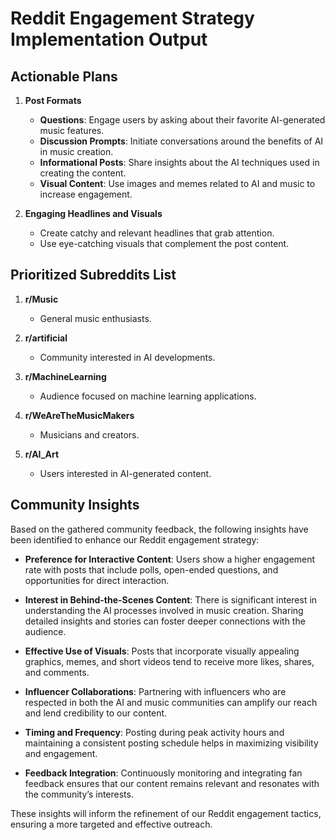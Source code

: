 

# Reddit Engagement Strategy Implementation Output

## Actionable Plans

1. **Post Formats**
   - **Questions**: Engage users by asking about their favorite AI-generated music features.
   - **Discussion Prompts**: Initiate conversations around the benefits of AI in music creation.
   - **Informational Posts**: Share insights about the AI techniques used in creating the content.
   - **Visual Content**: Use images and memes related to AI and music to increase engagement.

2. **Engaging Headlines and Visuals**
   - Create catchy and relevant headlines that grab attention.
   - Use eye-catching visuals that complement the post content.

## Prioritized Subreddits List

1. **r/Music**
   - General music enthusiasts.

2. **r/artificial**
   - Community interested in AI developments.

3. **r/MachineLearning**
   - Audience focused on machine learning applications.

4. **r/WeAreTheMusicMakers**
   - Musicians and creators.

5. **r/AI_Art**
   - Users interested in AI-generated content.

## Community Insights

Based on the gathered community feedback, the following insights have been identified to enhance our Reddit engagement strategy:

- **Preference for Interactive Content**: Users show a higher engagement rate with posts that include polls, open-ended questions, and opportunities for direct interaction.
  
- **Interest in Behind-the-Scenes Content**: There is significant interest in understanding the AI processes involved in music creation. Sharing detailed insights and stories can foster deeper connections with the audience.
  
- **Effective Use of Visuals**: Posts that incorporate visually appealing graphics, memes, and short videos tend to receive more likes, shares, and comments.
  
- **Influencer Collaborations**: Partnering with influencers who are respected in both the AI and music communities can amplify our reach and lend credibility to our content.
  
- **Timing and Frequency**: Posting during peak activity hours and maintaining a consistent posting schedule helps in maximizing visibility and engagement.
  
- **Feedback Integration**: Continuously monitoring and integrating fan feedback ensures that our content remains relevant and resonates with the community’s interests.

These insights will inform the refinement of our Reddit engagement tactics, ensuring a more targeted and effective outreach.